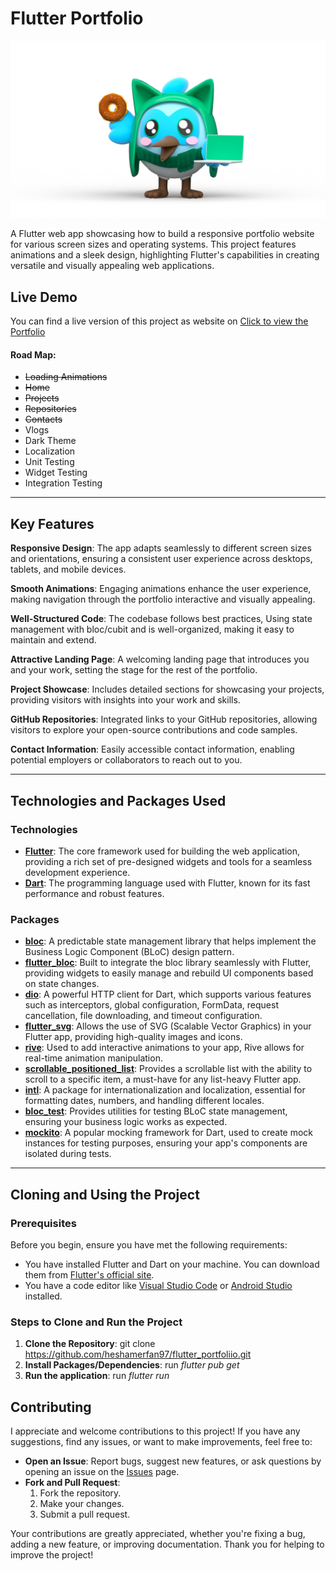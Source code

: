 # Flutter Portfolio
![Flutter Portfolio](./assets/images/dashtar.png)

A Flutter web app showcasing how to build a responsive portfolio website for various screen sizes and operating systems. This project features animations and a sleek design, highlighting Flutter's capabilities in creating versatile and visually appealing web applications.


## Live Demo
You can find a live version of this project as website on [Click to view the Portfolio](https://www.markdownguide.org/basic-syntax/)

#### Road Map:
- ~~Loading Animations~~
- ~~Home~~
- ~~Projects~~
- ~~Repositories~~
- ~~Contacts~~
- Vlogs
- Dark Theme
- Localization
- Unit Testing
- Widget Testing
- Integration Testing
---

## Key Features
**Responsive Design**: The app adapts seamlessly to different screen sizes and orientations, ensuring a consistent user experience across desktops, tablets, and mobile devices.

**Smooth Animations**: Engaging animations enhance the user experience, making navigation through the portfolio interactive and visually appealing.

**Well-Structured Code**: The codebase follows best practices, Using state management with bloc/cubit and is well-organized, making it easy to maintain and extend.

**Attractive Landing Page**: A welcoming landing page that introduces you and your work, setting the stage for the rest of the portfolio.

**Project Showcase**: Includes detailed sections for showcasing your projects, providing visitors with insights into your work and skills.

**GitHub Repositories**: Integrated links to your GitHub repositories, allowing visitors to explore your open-source contributions and code samples.

**Contact Information**: Easily accessible contact information, enabling potential employers or collaborators to reach out to you.

---

## Technologies and Packages Used

### Technologies

- **[Flutter](https://flutter.dev/)**: The core framework used for building the web application, providing a rich set of pre-designed widgets and tools for a seamless development experience.
- **[Dart](https://dart.dev/)**: The programming language used with Flutter, known for its fast performance and robust features.

### Packages

- **[bloc](https://pub.dev/packages/bloc)**: A predictable state management library that helps implement the Business Logic Component (BLoC) design pattern.
- **[flutter_bloc](https://pub.dev/packages/flutter_bloc)**: Built to integrate the bloc library seamlessly with Flutter, providing widgets to easily manage and rebuild UI components based on state changes.
- **[dio](https://pub.dev/packages/dio)**: A powerful HTTP client for Dart, which supports various features such as interceptors, global configuration, FormData, request cancellation, file downloading, and timeout configuration.
- **[flutter_svg](https://pub.dev/packages/flutter_svg)**: Allows the use of SVG (Scalable Vector Graphics) in your Flutter app, providing high-quality images and icons.
- **[rive](https://pub.dev/packages/rive)**: Used to add interactive animations to your app, Rive allows for real-time animation manipulation.
- **[scrollable_positioned_list](https://pub.dev/packages/scrollable_positioned_list)**: Provides a scrollable list with the ability to scroll to a specific item, a must-have for any list-heavy Flutter app.
- **[intl](https://pub.dev/packages/intl)**: A package for internationalization and localization, essential for formatting dates, numbers, and handling different locales.
- **[bloc_test](https://pub.dev/packages/bloc_test)**: Provides utilities for testing BLoC state management, ensuring your business logic works as expected.
- **[mockito](https://pub.dev/packages/mockito)**: A popular mocking framework for Dart, used to create mock instances for testing purposes, ensuring your app's components are isolated during tests.

---

## Cloning and Using the Project

### Prerequisites

Before you begin, ensure you have met the following requirements:

- You have installed Flutter and Dart on your machine. You can download them from [Flutter's official site](https://flutter.dev/docs/get-started/install).
- You have a code editor like [Visual Studio Code](https://code.visualstudio.com/) or [Android Studio](https://developer.android.com/studio) installed.

### Steps to Clone and Run the Project

1. **Clone the Repository**: git clone https://github.com/heshamerfan97/flutter_portfoliio.git
2. **Install Packages/Dependencies**: run _flutter pub get_
3. **Run the application**: run _flutter run_



## Contributing

I appreciate and welcome contributions to this project! If you have any suggestions, find any issues, or want to make improvements, feel free to:

- **Open an Issue**: Report bugs, suggest new features, or ask questions by opening an issue on the [Issues](https://github.com/heshamerfan97/portfoliio/issues) page.
- **Fork and Pull Request**:
    1. Fork the repository.
    2. Make your changes.
    3. Submit a pull request.

Your contributions are greatly appreciated, whether you're fixing a bug, adding a new feature, or improving documentation. Thank you for helping to improve the project!

